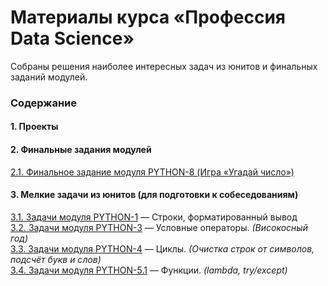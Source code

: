 # Материалы курса &laquo;Профессия Data Science&raquo; #

Собраны решения наиболее интересных задач из юнитов и финальных заданий модулей.

### Содержание ###

#### 1. Проекты ####

#### 2. Финальные задания модулей ####

[2.1. Финальное задание модуля PYTHON-8 (Игра &laquo;Угадай число&raquo;)](01-11-PYTHON-8/P8_Task)    

#### 3. Мелкие задачи из юнитов (для подготовки к собеседованиям) ####

[3.1. Задачи модуля PYTHON-1](00-03-PYTHON-1)&nbsp;&mdash;
Строки, форматированный вывод    
[3.2. Задачи модуля PYTHON-3](00-05-PYTHON-3)&nbsp;&mdash;
Условные операторы. *(Високосный год)*    
[3.3. Задачи модуля PYTHON-4](00-06-PYTHON-4)&nbsp;&mdash;
Циклы. *(Очистка строк от символов, подсчёт букв и слов)*    
[3.4. Задачи модуля PYTHON-5.1](00-07-PYTHON-5.1)&nbsp;&mdash;
Функции. *(lambda, try/except)*    
